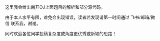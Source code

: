 这里我会给出南开OJ上面题目的解析和部分源代码。

由于本人水平有限，难免会出现错误，读者若发现请第一时间通过 飞书/邮箱/微信 联系我，谢谢。

同时欢迎各位同学投稿复杂度或角度更优秀或新颖的思路！
